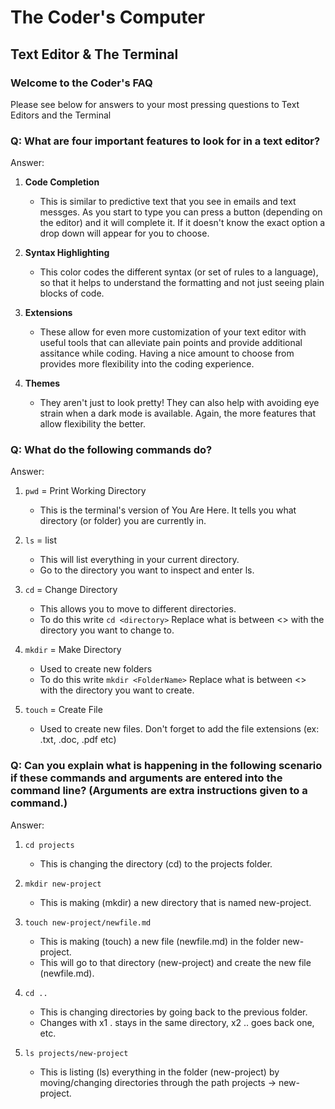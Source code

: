 # The Coder's Computer

## Text Editor & The Terminal

### Welcome to the Coder's FAQ

Please see below for answers to your most pressing questions to Text Editors and the Terminal

### Q: What are four important features to look for in a text editor?

Answer:

1. **Code Completion**

    - This is similar to predictive text that you see in emails and text messges. As you start to type you can press a button
    (depending on the editor) and it will complete it. If it doesn't know the exact option a drop down will appear for you to choose.

2. **Syntax Highlighting**

    - This color codes the different syntax (or set of rules to a language), so that it helps to understand the formatting and not just seeing plain blocks of code.

3. **Extensions**

    - These allow for even more customization of your text editor with useful tools that can alleviate pain points and provide additional assitance while coding.
    Having a nice amount to choose from provides more flexibility into the coding experience.

4. **Themes**

    - They aren't just to look pretty! They can also help with avoiding eye strain when a dark mode is available. Again, the more features that allow
    flexibility the better.

### Q: What do the following commands do?

Answer:

1. `pwd` = Print Working Directory

    - This is the terminal's version of You Are Here. It tells you what directory (or folder) you are currently in.

2. `ls` = list

    - This will list everything in your current directory.
    - Go to the directory you want to inspect and enter ls.

3. `cd` = Change Directory

    - This allows you to move to different directories.
    - To do this write `cd <directory>` Replace what is between <> with the directory you want to change to.

4. `mkdir` = Make Directory

    - Used to create new folders
    - To do this write `mkdir <FolderName>` Replace what is between <> with the directory you want to create.

5. `touch` = Create File

    - Used to create new files. Don't forget to add the file extensions (ex: .txt, .doc, .pdf etc)

### Q: Can you explain what is happening in the following scenario if these commands and arguments are entered into the command line? (Arguments are extra instructions given to a command.)

Answer:

1. `cd projects`

    - This is changing the directory (cd) to the projects folder.

2. `mkdir new-project`

    - This is making (mkdir) a new directory that is named new-project.

3. `touch new-project/newfile.md`

    - This is making (touch) a new file (newfile.md) in the folder new-project.
    - This will go to that directory (new-project) and create the new file (newfile.md).

4. `cd ..`

    - This is changing directories by going back to the previous folder.
    - Changes with x1 . stays in the same directory, x2 .. goes back one, etc.

5. `ls projects/new-project`

    - This is listing (ls) everything in the folder (new-project) by moving/changing directories through the path projects -> new-project.
